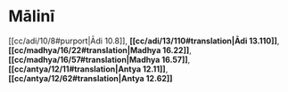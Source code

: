# Mālinī

[[cc/adi/10/8#purport|Ādi 10.8]], **[[cc/adi/13/110#translation|Ādi 13.110]]**, **[[cc/madhya/16/22#translation|Madhya 16.22]]**, **[[cc/madhya/16/57#translation|Madhya 16.57]]**, **[[cc/antya/12/11#translation|Antya 12.11]]**, **[[cc/antya/12/62#translation|Antya 12.62]]**

